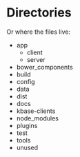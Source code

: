 # Directories

Or where the files live:

- app
    - client
    - server
- bower_components
- build
- config
- data
- dist
- docs
- kbase-clients
- node_modules
- plugins
- test
- tools
- unused
